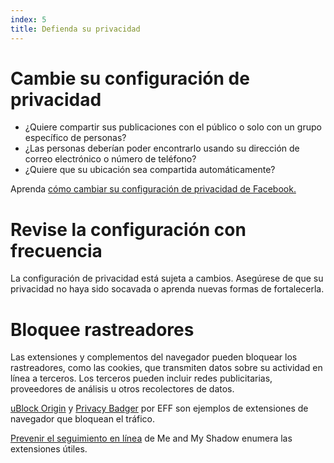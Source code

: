 ```yaml
---
index: 5
title: Defienda su privacidad
---
```

# Cambie su configuración de privacidad

*   ¿Quiere compartir sus publicaciones con el público o solo con un grupo específico de personas?
*   ¿Las personas deberían poder encontrarlo usando su dirección de correo electrónico o número de teléfono?
*   ¿Quiere que su ubicación sea compartida automáticamente?

Aprenda [cómo cambiar su configuración de privacidad de Facebook.](umbrella://tools/other/s_facebook.md)

# Revise la configuración con frecuencia

La configuración de privacidad está sujeta a cambios. Asegúrese de que su privacidad no haya sido socavada o aprenda nuevas formas de fortalecerla.

# Bloquee rastreadores

Las extensiones y complementos del navegador pueden bloquear los rastreadores, como las cookies, que transmiten datos sobre su actividad en línea a terceros. Los terceros pueden incluir redes publicitarias, proveedores de análisis u otros recolectores de datos.

[uBlock Origin](https://github.com/gorhill/uBlock) y [Privacy Badger](https://www.eff.org/privacybadger) por EFF son ejemplos de extensiones de navegador que bloquean el tráfico.

[Prevenir el seguimiento en línea](https://myshadow.org/prevent-online-tracking) de Me and My Shadow enumera las extensiones útiles.